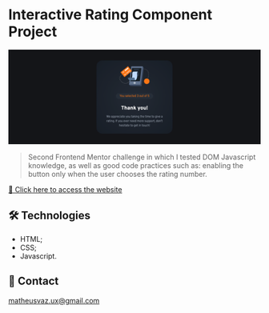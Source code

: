 # Interactive Rating Component Project

![preview](./github//interactive-rating-component-preview.png)

> Second Frontend Mentor challenge in which I tested DOM Javascript knowledge, as well as good code practices such as: enabling the button only when the user chooses the rating number.

[🔗 Click here to access the website](https://matheusvaz-dev.github.io/interactive-rating-component/)

## 🛠️ Technologies

- HTML;
- CSS;
- Javascript.

## 📧 Contact

matheusvaz.ux@gmail.com
